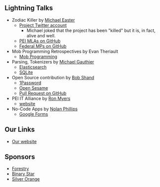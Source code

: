 
## Lightning Talks

* Zodiac Killer by [Michael Easter](https://twitter.com/codetojoy)
    - [Project Twitter account](https://twitter.com/cdn_poli_zodiac)
        - Michael joked that the project has been "killed" but it is, in fact, alive and well.
    - [PEI MLAs on GitHub](https://github.com/codetojoy/PrinceEdwardIsland/tree/master/pei-poli-zodiac)
    - [Federal MPs on GitHub](https://github.com/codetojoy/canada-poli-zodiac) 
* Mob Programming Retrospectives by Evan Theriault
    - [Mob Programming](https://en.wikipedia.org/wiki/Mob_programming)
* Parsing, Tokenizers by [Michael Gauthier](https://twitter.com/hypertextmike)
    - [Elasticsearch](https://en.wikipedia.org/wiki/Elasticsearch)
    - [SQLite](https://en.wikipedia.org/wiki/SQLite)
* Open Source contribution by [Bob Shand](https://twitter.com/feralbob)
    - [1Password](https://github.com/1Password)
    - [Open Sesame](https://github.com/OpenSesameManager/OpenSesame)
    - [Pull Request on GitHub](https://github.com/OpenSesameManager/OpenSesame/pull/25) 
* PEI IT Alliance by [Ron Myers](https://twitter.com/ronkmyers)
     - [website](https://peiitalliance.com/)
* No-Code Apps by [Nolan Phillips](https://twitter.com/ncphi)
    - [Google Forms](https://www.google.ca/forms/about/)

## Our Links

* [Our website](http://peidevs.github.io/)

## Sponsors

* [Forestry](https://forestry.io/)
* [Binary Star](http://www.binarystar.biz/)
* [Silver Orange](https://www.silverorange.com/)
